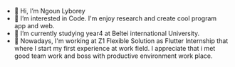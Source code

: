 - 👋 Hi, I’m Ngoun Lyborey
- 👀 I’m interested in Code. I'm enjoy research and create cool program app and web.
- 🌱 I’m currently studying year4 at Beltei international University.
- 💞️ Nowadays, I'm working at Z1 Flexible Solution as Flutter Internship that where I start my first experience at work field. I appreciate that i met good team work and boss with productive environment work place.

<!---
Lyborey/Lyborey is a ✨ special ✨ repository because its `README.md` (this file) appears on your GitHub profile.
You can click the Preview link to take a look at your changes.
--->
